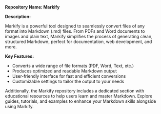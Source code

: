 **Repository Name: Markify**

**Description:**

Markify is a powerful tool designed to seamlessly convert files of any format into Markdown (.md) files. From PDFs and Word documents to images and plain text, Markify simplifies the process of generating clean, structured Markdown, perfect for documentation, web development, and more.

**Key Features:**
- Converts a wide range of file formats (PDF, Word, Text, etc.)
- Produces optimized and readable Markdown output
- User-friendly interface for fast and efficient conversions
- Customizable settings to tailor the output to your needs

Additionally, the Markify repository includes a dedicated section with educational resources to help users learn and master Markdown. Explore guides, tutorials, and examples to enhance your Markdown skills alongside using Markify.
